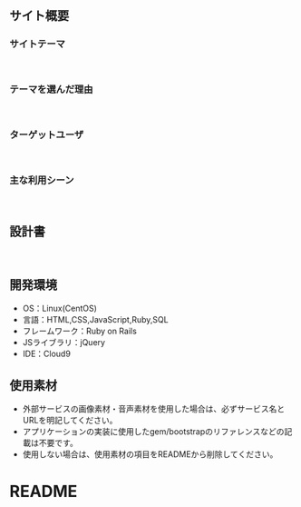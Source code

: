 # <!--Registration　Linked-->
​
## サイト概要
### サイトテーマ
<!--塾の管理を一つでできるアプリケーション-->
​
### テーマを選んだ理由
<!--前職の塾では申し込みに対し、情報を会社独自のアプリケーションに入力する、申し込みの数値をスプレッドシートに入力するなどの一件の申し込みに対し社員側が複数の入力作業があり、申し込みに対してすべて自動的に行われれば作業の効率化につながると感じていたから-->
​
### ターゲットユーザ
<!--申し込みに対しの数字管理や生徒の状況管理を複数のアプリケーションで別々の管理をしている塾-->
​
### 主な利用シーン
<!--目標数値に対して現在何パーセント到達しているのか確認するとき/体験生か内部性かのステータス確認/不安な生徒に対して社内で共有可能なコメント機能-->
​
## 設計書
<!--テーマを設定・提出する時点では不要です-->
​
## 開発環境
- OS：Linux(CentOS)
- 言語：HTML,CSS,JavaScript,Ruby,SQL
- フレームワーク：Ruby on Rails
- JSライブラリ：jQuery
- IDE：Cloud9
​
## 使用素材
- 外部サービスの画像素材・音声素材を使用した場合は、必ずサービス名とURLを明記してください。
- アプリケーションの実装に使用したgem/bootstrapのリファレンスなどの記載は不要です。
- 使用しない場合は、使用素材の項目をREADMEから削除してください。
# README
